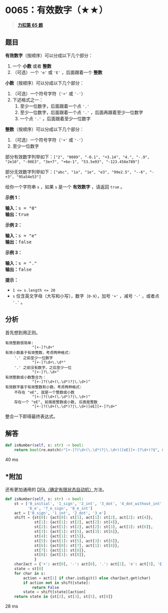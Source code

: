 # 0065：有效数字（★★）


> <u>**[力扣第 65 题](https://leetcode.cn/problems/valid-number/)**</u>

## 题目

<p><strong>有效数字</strong>（按顺序）可以分成以下几个部分：</p>

<ol>
<li>一个 <strong>小数</strong> 或者 <strong>整数</strong></li>
<li>（可选）一个 <code>'e'</code> 或 <code>'E'</code> ，后面跟着一个 <strong>整数</strong></li>
</ol>

<p><strong>小数</strong>（按顺序）可以分成以下几个部分：</p>

<ol>
<li>（可选）一个符号字符（<code>'+'</code> 或 <code>'-'</code>）</li>
<li>下述格式之一：
<ol>
<li>至少一位数字，后面跟着一个点 <code>'.'</code></li>
<li>至少一位数字，后面跟着一个点 <code>'.'</code> ，后面再跟着至少一位数字</li>
<li>一个点 <code>'.'</code> ，后面跟着至少一位数字</li>
</ol>
</li>
</ol>

<p><strong>整数</strong>（按顺序）可以分成以下几个部分：</p>

<ol>
<li>（可选）一个符号字符（<code>'+'</code> 或 <code>'-'</code>）</li>
<li>至少一位数字</li>
</ol>

<p>部分有效数字列举如下：<code>["2", "0089", "-0.1", "+3.14", "4.", "-.9", "2e10", "-90E3", "3e+7", "+6e-1", "53.5e93", "-123.456e789"]</code></p>

<p>部分无效数字列举如下：<code>["abc", "1a", "1e", "e3", "99e2.5", "--6", "-+3", "95a54e53"]</code></p>

<p>给你一个字符串 <code>s</code> ，如果 <code>s</code> 是一个 <strong>有效数字</strong> ，请返回 <code>true</code> 。</p>



<p><strong>示例 1：</strong></p>

<pre>
<strong>输入：</strong>s = "0"
<strong>输出：</strong>true
</pre>

<p><strong>示例 2：</strong></p>

<pre>
<strong>输入：</strong>s = "e"
<strong>输出：</strong>false
</pre>

<p><strong>示例 3：</strong></p>

<pre>
<strong>输入：</strong>s = "."
<strong>输出：</strong>false
</pre>



<p><strong>提示：</strong></p>

<ul>
<li><code>1 &lt;= s.length &lt;= 20</code></li>
<li><code>s</code> 仅含英文字母（大写和小写），数字（<code>0-9</code>），加号 <code>'+'</code> ，减号 <code>'-'</code> ，或者点 <code>'.'</code> 。</li>
</ul>


## 分析

首先想到用正则。

	有效整数很简单:	                     
				"[+-]?\d+"	
	有效小数基于有效整数，考虑两种格式:
		'.' 之前至少一位数字 	             
				"[+-]?\d+\.\d*"
		'.' 之前没有数字，之后至少一位       
				"[+-]?\.\d+"
	有效整数或小数整合为：	             
				"[+-]?(\d+(\.\d*)?|\.\d+)"
	有效数字基于有效整数和小数，考虑两种格式:
		不存在 "eE", 就是一个整数或小数			
				"[+-]?(\d+(\.\d*)?|\.\d+)"
		存在一个 "eE", 前面是整数或小数, 后面是整数 
				"[+-]?(\d+(\.\d*)?|\.\d+)[eE][+-]?\d+"

整合一下即得最终表达式。


## 解答

```python
def isNumber(self, s: str) -> bool:
	return bool(re.match(r"[+-]?(\d+(\.\d*)?|\.\d+)([eE][+-]?\d+)?$", s))
```
40 ms

## *附加

还有更加通用的 [DFA（确定有限状态自动机）](https://zhuanlan.zhihu.com/p/30009083)方法。

```python
def isNumber(self, s: str) -> bool:
    st = ['0_initial', '1_sign', '2_int', '3_dot', '4_dot_without_int', '5_decimal', 
          '6_e', '7_e_sign', '8_e_int']
    act = ['0_sign', '1_int', '2_dot', '3_e']
    shift = {st[0]: {act[0]: st[1], act[1]: st[2], act[2]: st[4]},
             st[1]: {act[1]: st[2], act[2]: st[4]},
             st[2]: {act[1]: st[2], act[2]: st[3], act[3]: st[6]},
             st[3]: {act[1]: st[5], act[3]: st[6]},
             st[4]: {act[1]: st[5]},
             st[5]: {act[1]: st[5], act[3]: st[6]},
             st[6]: {act[0]: st[7], act[1]: st[8]},
             st[7]: {act[1]: st[8]},
             st[8]: {act[1]: st[8]},
             }
    char2act = {'+': act[0], '-': act[0], '.': act[2], 'e': act[3], 'E': act[3]}
    state = st[0]
    for char in s:
        action = act[1] if char.isdigit() else char2act.get(char)
        if action not in shift[state]:
            return False
        state = shift[state][action]
    return state in {st[2], st[3], st[5], st[8]}
```
28 ms
